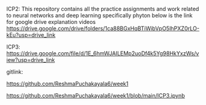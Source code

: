 ICP2:
This repository contains all the practice assignments and work related to neural networks and deep learning specifically phyton
below is the link for google drive explanation videos
https://drive.google.com/drive/folders/1ca88BGxHqBTiWibVpO5lhPXZ0rLO-kEu?usp=drive_link

ICP3:
https://drive.google.com/file/d/1E_6hmWJAILEMp2uoDf4k5Yg98HkYxzWs/view?usp=drive_link

gitlink:

https://github.com/ReshmaPuchakayala6/week1

https://github.com/ReshmaPuchakayala6/week1/blob/main/ICP3.ipynb

